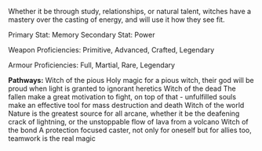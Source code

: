 Whether it be through study, relationships, or natural talent, witches have a mastery over the casting of energy, and will use it how they see fit.

Primary Stat: Memory
Secondary Stat: Power

Weapon Proficiencies: Primitive, Advanced, Crafted, Legendary

Armour Proficiencies: Full, Martial, Rare, Legendary

**Pathways:**
Witch of the pious
	Holy magic for a pious witch, their god will be proud when light is granted to ignorant heretics
Witch of the dead
	The fallen make a great motivation to fight, on top of that - unfulfilled souls make an effective tool for mass destruction and death
Witch of the world
	Nature is the greatest source for all arcane, whether it be the deafening crack of lightning, or the unstoppable flow of lava from a volcano
Witch of the bond
	 A protection focused caster, not only for oneself but for allies too, teamwork is the real magic